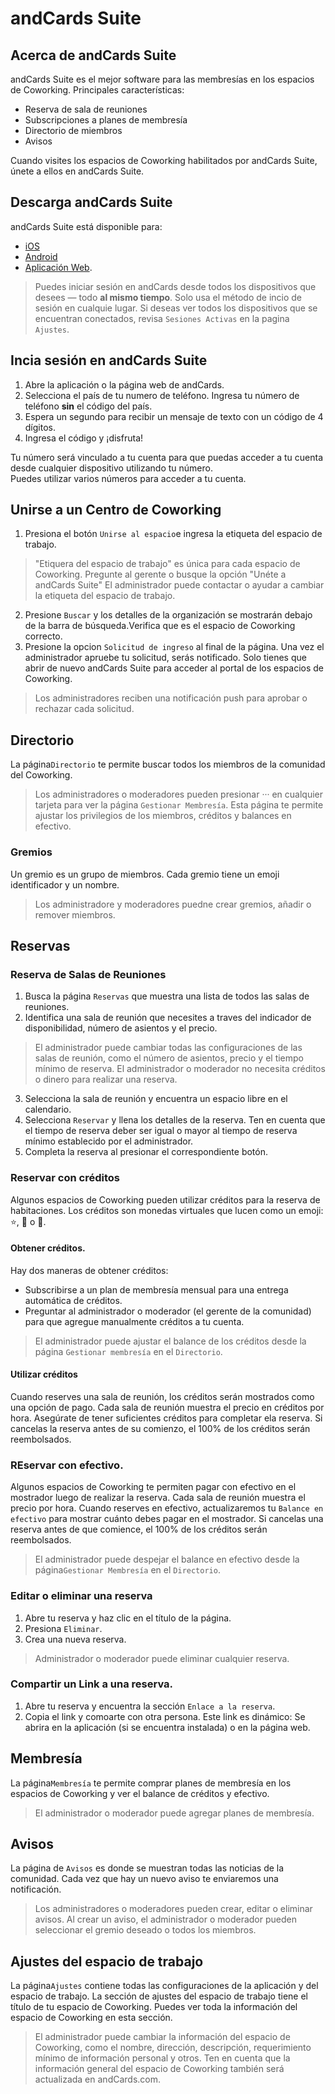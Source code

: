 # andCards Suite

## Acerca de andCards Suite

andCards Suite es el mejor software para las membresías en los espacios de Coworking. Principales características: 

* Reserva de sala de reuniones 
* Subscripciones a planes de membresía 
* Directorio de miembros 
* Avisos

Cuando visites los espacios de Coworking habilitados por andCards Suite, únete a ellos en andCards Suite.

## Descarga andCards Suite

andCards Suite está disponible para: 

* [iOS](https://itunes.apple.com/us/app/cards-contacts/id1291226540?ls=1&mt=8)
* [Android](https://play.google.com/store/apps/details?id=com.cardscorp.contacts)
* [Aplicación Web](https://andcards.com/suite).

> Puedes iniciar sesión en andCards desde todos los dispositivos que desees — todo **al mismo tiempo**. Solo usa el método de incio de sesión en cualquie lugar.
> Si deseas ver todos los dispositivos que se encuentran conectados, revisa `Sesiones Activas` en la pagina `Ajustes`.

## Incia sesión en andCards Suite

1. Abre la aplicación o la página web de andCards.
2. Selecciona el país de tu numero de teléfono. Ingresa tu número de teléfono **sin** el código del país.
3. Espera un segundo para recibir un mensaje de texto con un código de 4 dígitos. 
4. Ingresa el código y ¡disfruta!

Tu número será vinculado a tu cuenta para que puedas acceder a tu cuenta desde cualquier dispositivo utilizando tu número.  
Puedes utilizar varios números para acceder a tu cuenta.

## Unirse a un Centro de Coworking 

1. Presiona el botón `Unirse al espacio`e ingresa la etiqueta del espacio de trabajo. 

> "Etiquera del espacio de trabajo" es única para cada espacio de Coworking. Pregunte al gerente o busque la opción "Unéte a andCards Suite" 
> El administrador puede contactar o ayudar a cambiar la etiqueta del espacio de trabajo.

2. Presione `Buscar` y los detalles de la organización se mostrarán debajo de la barra de búsqueda.Verifica que es el espacio de Coworking correcto. 
3. Presione la opcion `Solicitud de ingreso` al final de la página.  Una vez el administrador apruebe tu solicitud, serás notificado. Solo tienes que abrir de nuevo andCards Suite para acceder al portal de los espacios de Coworking.

> Los administradores reciben una notificación push para aprobar o rechazar cada solicitud.

## Directorio

La página`Directorio` te permite buscar todos los miembros de la comunidad del Coworking. 

> Los administradores  o moderadores pueden presionar ···  en cualquier tarjeta para ver la página `Gestionar Membresía`.  Esta página te permite ajustar los privilegios de los miembros, créditos y balances en efectivo. 

### Gremios

Un gremio es un grupo de miembros. Cada gremio tiene un emoji identificador y un nombre. 

> Los administradore y moderadores puedne crear gremios, añadir o remover miembros. 

## Reservas

### Reserva de Salas de Reuniones

1. Busca la página `Reservas` que muestra una lista de todos las salas de reuniones. 
2. Identifica una sala de reunión que necesites a traves del indicador de disponibilidad, número de asientos y el precio.

> El administrador puede cambiar todas las configuraciones de las salas de reunión, como el número de asientos, precio y el tiempo mínimo de reserva.
> El administrador o moderador no necesita créditos o dinero para realizar una reserva. 

3. Selecciona la sala de reunión y encuentra un espacio libre en el calendario.    
4. Selecciona `Reservar` y llena los detalles de la reserva. Ten en cuenta que el tiempo de reserva deber ser igual o mayor al tiempo de reserva mínimo establecido por el  administrador. 
5. Completa la reserva al presionar el correspondiente botón. 

### Reservar con créditos 

Algunos espacios de Coworking pueden utilizar créditos para la reserva de habitaciones. Los créditos son monedas virtuales que lucen como un emoji: ⭐️, 💎 o 🍑.

#### Obtener créditos.

Hay dos maneras de obtener créditos: 

* Subscribirse a un plan de membresía mensual para una entrega automática de créditos.
* Preguntar al administrador o moderador (el gerente de la comunidad) para que agregue manualmente créditos a tu cuenta.

> El administrador puede ajustar el balance de los créditos desde la página `Gestionar membresía` en el  `Directorio`.

#### Utilizar créditos

Cuando reserves una sala de reunión, los créditos serán mostrados como una opción de pago. Cada sala de reunión muestra el precio en créditos por hora. Asegúrate de tener suficientes créditos para completar ela reserva. Si cancelas la reserva antes de su comienzo, el 100% de los créditos serán reembolsados. 

### REservar con efectivo.

Algunos espacios de Coworking te permiten pagar con efectivo en el mostrador luego de realizar la reserva. Cada sala de reunión muestra el precio por hora. Cuando reserves en efectivo, actualizaremos tu `Balance en efectivo` para mostrar cuánto debes pagar en el mostrador. Si cancelas una reserva antes de que comience, el 100% de los créditos serán reembolsados.

> El administrador puede despejar el balance en efectivo desde la página`Gestionar Membresía` en el `Directorio`.

### Editar o eliminar una reserva 

1. Abre tu reserva y haz clic en el título de la página. 
2. Presiona `Eliminar`. 
3. Crea una nueva reserva. 

> Administrador o moderador puede eliminar cualquier reserva.

### Compartir un Link a una reserva. 

1. Abre tu reserva y encuentra la sección `Enlace a la reserva`.
2. Copia el link y comoarte con otra persona. Este link es dinámico: Se abrira en la aplicación (si se encuentra instalada) o en la página web.  

## Membresía

La página`Membresía` te permite comprar planes de membresía en los espacios de Coworking y ver el balance de créditos y efectivo. 

> El administrador o moderador puede agregar planes de membresía. 

## Avisos

La página de `Avisos` es donde se muestran todas las noticias de la comunidad. Cada vez que hay un nuevo aviso te enviaremos una notificación. 

> Los administradores o moderadores pueden crear, editar o eliminar avisos. Al crear un aviso, el administrador o moderador pueden seleccionar el gremio deseado o todos los miembros.

## Ajustes del espacio de trabajo 

La página`Ajustes` contiene todas las configuraciones de la aplicación y del espacio de trabajo. La sección de ajustes del espacio de trabajo tiene el título de tu espacio de Coworking. Puedes ver toda la información del espacio de Coworking en esta sección. 

> El administrador puede cambiar la información del espacio de Coworking, como el nombre, dirección, descripción, requerimiento mínimo de información personal y otros. Ten en cuenta que la información general del espacio de Coworking también será actualizada en andCards.com. 
